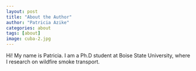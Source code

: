 ```yaml
---
layout: post
title: "About the Author"
author: "Patricia Azike"
categories: about
tags: [about]
image: cuba-2.jpg
---
```


Hi! My name is Patricia. I am a Ph.D student at Boise State University, where I research on wildfire smoke transport.
